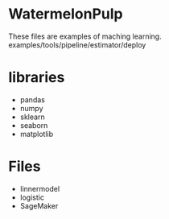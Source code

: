# WatermelonPulp
These files are examples of maching learning.
examples/tools/pipeline/estimator/deploy

# libraries
- pandas
- numpy
- sklearn
- seaborn
- matplotlib

# Files
- linnermodel
- logistic
- SageMaker
